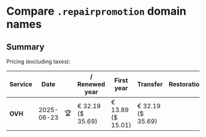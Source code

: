 # Compare `.repairpromotion` domain names

## Summary

Pricing (excluding taxes):

| Service | Date |  | / Renewed year | First year | Transfer | Restoration |
|--|--|--|--|--|--|--|
| **OVH** | 2025-06-23 | 🏆 | € 32.19<br>($ 35.69) | € 13.89<br>($ 15.01) | € 32.19<br>($ 35.69) |  |
